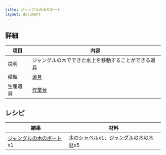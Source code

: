 ```yaml
---
title: ジャングルの木のボート
layout: document
---
```

## 詳細

|項目|内容|
|---|---|
|説明|ジャングルの木でできた水上を移動することができる道具|
|種類|[道具](道具)|
|生産道具|[作業台](作業台)|

## レシピ

|結果|材料|
|---|---|
|[ジャングルの木のボート](ジャングルの木のボート)x1|[木のシャベル](木のシャベル)x1、[ジャングルの木の木材](ジャングルの木の木材)x5|
